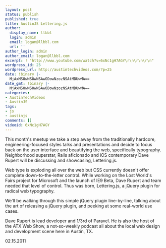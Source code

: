```yaml
---
layout: post
status: publish
published: true
title: AustinJS Lettering.js
author:
  display_name: llbbl
  login: admin
  email: logan@llbbl.com
  url: ''
author_login: admin
author_email: logan@llbbl.com
excerpt: ! "http://www.youtube.com/watch?v=6xNc1gH7AGY\r\n\r\n\r\n"
wordpress_id: 25
wordpress_url: http://austintechvideos.com/?p=25
date: !binary |-
  MjAxMS0wNS0wNSAwODowNzozNSAtMDUwMA==
date_gmt: !binary |-
  MjAxMS0wNS0wNSAwODowNzozNSAtMDUwMA==
categories:
- AustinTechVideos
- AustinJS
tags:
- js
- austinjs
comments: []
videoid: 6xNc1gH7AGY
---
```

<p>This month's meetup we take a step away from the traditionally hardcore, engineering-focused styles talks and
presentations and decide to focus back on the user interface and beautifying the web, specifically typography.
Neighborhood superstar, Rails aficionado and iOS contemporary Dave Rupert will be discussing and showcasing,
Lettering.js.</p>
<p>Web type is exploding all over the web but CSS currently doesn't offer complete down-to-the-letter control.
While working on the Lost World's Fairs project for Microsoft and the launch of IE9 Beta, Dave Rupert and team
needed that level of control. Thus was born, Lettering.js, a jQuery plugin for radical web typography.</p>
<p>We'll be walking through this simple jQuery plugin line-by-line, talking about the art of releasing a jQuery
plugin, and peeking at some real-world use cases.</p>
<p>Dave Rupert is lead developer and 1/3rd of Paravel. He is also the host of the ATX Web Show, a not-so-weekly
podcast all about the local web design and development scene here in Austin, TX.</p>
<p>02.15.2011</p>
